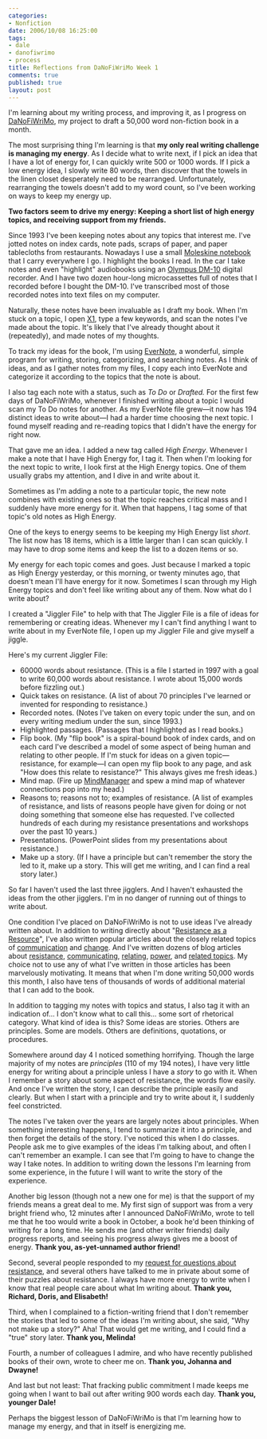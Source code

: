 ```yaml
--- 
categories: 
- Nonfiction
date: 2006/10/08 16:25:00
tags: 
- dale
- danofiwrimo
- process
title: Reflections from DaNoFiWriMo Week 1
comments: true
published: true
layout: post
---
```


I'm learning about my writing process, and improving it, as I progress on <a href="/dalewriting/2006/09/danofiwrimo">DaNoFiWriMo</a>, my project to draft a 50,000 word non-fiction book in a month.

The most surprising thing I'm learning is that <strong>my only real writing challenge is managing my energy</strong>.  As I decide what to write next, if I pick an idea that I have a lot of energy for, I can quickly write 500 or 1000 words.  If I pick a low energy idea, I slowly write 80 words, then discover that the towels in the linen closet desperately need to be rearranged.  Unfortunately, rearranging the towels doesn't add to my word count, so I've been working on ways to keep my energy up.

<strong>Two factors seem to drive my energy:  Keeping a short list of high energy topics, and receiving support from my friends.</strong>

Since 1993 I've been keeping notes about any topics that interest me.  I've jotted notes on index cards, note pads, scraps of paper, and paper tablecloths from restaurants.  Nowadays I use a small <a href="http://www.amazon.com/exec/obidos/ASIN/B00069DKVG/dalehemer-20">Moleskine notebook</a> that I carry everywhere I go.  I highlight the books I read.  In the car I take notes and even "highlight" audiobooks using an <a href="http://www.amazon.com/exec/obidos/ASIN/B0000DYTDJ/dalehemer-20">Olympus DM-10</a> digital recorder.  And I have two dozen hour-long microcassettes full of notes that I recorded before I bought the DM-10.  I've transcribed most of those recorded notes into text files on my computer.

Naturally, these notes have been invaluable as I draft my book.  When I'm stuck on a topic, I open <a href="http://www.x1.com/products/xds.html">X1</a>, type a few keywords, and scan the notes I've made about the topic.  It's likely that I've already thought about it (repeatedly), and made notes of my thoughts.

To track my ideas for the book, I'm using <a href="http://www.evernote.com">EverNote</a>, a wonderful, simple program for writing, storing, categorizing, and searching notes.  As I think of ideas, and as I gather notes from my files, I copy each into EverNote and categorize it according to the topics that the note is about.

I also tag each note with a status, such as <em>To Do</em> or <em>Drafted.</em>  For the first few days of DaNoFiWriMo, whenever I finished writing about a topic I would scan my To Do notes for another.  As my EverNote file grew—it now has 194 distinct ideas to write about—I had a harder time choosing the next topic.  I found myself reading and re-reading topics that I didn't have the energy for right now.

That gave me an idea.  I added a new tag called <em>High Energy</em>.  Whenever I make a note that I have High Energy for, I tag it.  Then when I'm looking for the next topic to write, I look first at the High Energy topics.  One of them usually grabs my attention, and I dive in and write about it.

Sometimes as I'm adding a note to a particular topic, the new note combines with existing ones so that the topic reaches critical mass and I suddenly have more energy for it.  When that happens, I tag some of that topic's old notes as High Energy.

One of the keys to energy seems to be keeping my High Energy list <em>short</em>.  The list now has 18 items, which is a little larger than I can scan quickly.  I may have to drop some items and keep the list to a dozen items or so.

My energy for each topic comes and goes.  Just because I marked a topic as High Energy yesterday, or this morning, or twenty minutes ago, that doesn't mean I'll have energy for it now.  Sometimes I scan through my High Energy topics and don't feel like writing about any of them.  Now what do I write about?

I created a "Jiggler File" to help with that  The Jiggler File is a file of ideas for remembering or creating ideas.  Whenever my I can't find anything I want to write about in my EverNote file, I open up my Jiggler File and give myself a jiggle.

Here's my current Jiggler File:
<ul>
	<li>60000 words about resistance.  (This is a file I started in 1997 with a goal to write 60,000 words about resistance.  I wrote about 15,000 words before fizzling out.)</li>
	<li>Quick takes on resistance.  (A list of about 70 principles I've learned or invented for responding to resistance.)</li>
	<li>Recorded notes.  (Notes I've taken on every topic under the sun, and on every writing medium under the sun, since 1993.)</li>
	<li>Highlighted passages.  (Passages that I highlighted as I read books.)</li>
	<li>Flip book.  (My "flip book" is a spiral-bound book of index cards, and on each card I've described a model of some aspect of being human and relating to other people.  If I'm stuck for ideas on a given topic—resistance, for example—I can open my flip book to any page, and ask "How does this relate to resistance?"  This always gives me fresh ideas.)</li>
	<li>Mind map.  (Fire up <a href="http://www.amazon.com/exec/obidos/ASIN/B000FIEHVU/dalehemer-20">MindManager</a> and spew a mind map of whatever connections pop into my head.)</li>
	<li>Reasons to; reasons not to; examples of resistance.  (A list of examples of resistance, and lists of reasons people have given for doing or not doing something that someone else has requested.  I've collected hundreds of each during my resistance presentations and workshops over the past 10 years.)</li>
	<li>Presentations.  (PowerPoint slides from my presentations about resistance.)</li>
	<li>Make up a story.  (If I have a principle but can't remember the story the led to it, make up a story.  This will get me writing, and I can find a real story later.)</li>
</ul>
So far I haven't used the last three jigglers.  And I haven't exhausted the ideas from the other jigglers.  I'm in no danger of running out of things to write about.

One condition I've placed on DaNoFiWriMo is not to use ideas I've already written about.  In addition to writing directly about "<a href="http://www.dhemery.com/articles/resistance_as_a_resource.html">Resistance as a Resource</a>", I've also written popular articles about the closely related topics of <a href="http://www.dhemery.com/articles/untangling_communication.html">communication</a> and <a href="http://www.dhemery.com/articles/managing_yourself_through_change.html">change</a>.  And I've written dozens of blog articles about <a href="http://www.dhemery.com/cwd/categories/resistance">resistance</a>, <a href="http://www.dhemery.com/cwd/categories/communicating">communicating</a>, <a href="http://www.dhemery.com/cwd/categories/relating">relating</a>, <a href="http://www.dhemery.com/cwd/categories/power">power</a>, and <a href="/cwd">related topics</a>.  My choice not to use any of what I've written in those articles has been marvelously motivating.  It means that when I'm done writing 50,000 words this month, I also have tens of thousands of words of additional material that I can add to the book.

In addition to tagging my notes with topics and status, I also tag it with an indication of... I don't know what to call this... some sort of rhetorical category.  What kind of idea is this?  Some ideas are stories.  Others are principles.  Some are models.  Others are definitions, quotations, or procedures.

Somewhere around day 4 I noticed something horrifying.  Though the large majority of my notes are <em>principles</em> (110 of my 194 notes), I have very little energy for writing about a principle unless I have a <em>story</em> to go with it.  When I remember a story about some aspect of resistance, the words flow easily.  And once I've written the story, I can describe the principle easily and clearly.  But when I start with a principle and try to write about it, I suddenly feel constricted.

The notes I've taken over the years are largely notes about principles.  When something interesting happens, I tend to summarize it into a principle, and then forget the details of the story.  I've noticed this when I do classes.  People ask me to give examples of the ideas I'm talking about, and often I can't remember an example.  I can see that I'm going to have to change the way I take notes.  In addition to writing down the lessons I'm learning from some experience, in the future I will want to write the story of the experience.

Another big lesson (though not a new one for me) is that the support of my friends means a great deal to me.  My first sign of support was from a very bright friend who, 12 minutes after I announced DaNoFiWriMo, wrote to tell me that he too would write a book in October, a book he'd been thinking of writing for a long time.  He sends me (and other writer friends) daily progress reports, and seeing his progress always gives me a boost of energy.  <strong>Thank you, as-yet-unnamed author friend!</strong>

Second, several people responded to my <a href="http://www.dhemery.com/cwd/2006/09/questions.html">request for questions about resistance</a>, and several others have talked to me in private about some of their puzzles about resistance.  I always have more energy to write when I know that real people care about what Im writing about.  <strong>Thank you, Richard, Doris, and Elisabeth!</strong>

Third, when I complained to a fiction-writing friend that I don't remember the stories that led to some of the ideas I'm writing about, she said, "Why not make up a story?"  Aha!  That would get me writing, and I could find a "true" story later.  <strong>Thank you, Melinda!</strong>

Fourth, a number of colleagues I admire, and who have recently published books of their own, wrote to cheer me on.  <strong>Thank you, Johanna and Dwayne!</strong>

And last but not least:  That fracking public commitment I made keeps me going when I want to bail out after writing 900 words each day.  <strong>Thank you, younger Dale!</strong>

Perhaps the biggest lesson of DaNoFiWriMo is that I'm learning how to manage my energy, and that in itself is energizing me.
